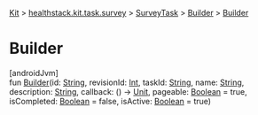 
[Kit](../../../../kit.html) > [healthstack.kit.task.survey](../../index.html) > [SurveyTask](../index.html) > [Builder](index.html) > [Builder](-builder.html)



# Builder



[androidJvm]\
fun [Builder](-builder.html)(id: [String](https://kotlinlang.org/api/latest/jvm/stdlib/kotlin/-string/index.html), revisionId: [Int](https://kotlinlang.org/api/latest/jvm/stdlib/kotlin/-int/index.html), taskId: [String](https://kotlinlang.org/api/latest/jvm/stdlib/kotlin/-string/index.html), name: [String](https://kotlinlang.org/api/latest/jvm/stdlib/kotlin/-string/index.html), description: [String](https://kotlinlang.org/api/latest/jvm/stdlib/kotlin/-string/index.html), callback: () -&gt; [Unit](https://kotlinlang.org/api/latest/jvm/stdlib/kotlin/-unit/index.html), pageable: [Boolean](https://kotlinlang.org/api/latest/jvm/stdlib/kotlin/-boolean/index.html) = true, isCompleted: [Boolean](https://kotlinlang.org/api/latest/jvm/stdlib/kotlin/-boolean/index.html) = false, isActive: [Boolean](https://kotlinlang.org/api/latest/jvm/stdlib/kotlin/-boolean/index.html) = true)




